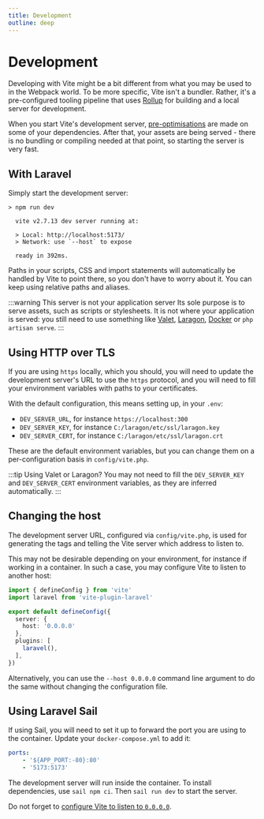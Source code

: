 ```yaml
---
title: Development
outline: deep
---
```


# Development

Developing with Vite might be a bit different from what you may be used to in the Webpack world. To be more specific, Vite isn't a bundler. Rather, it's a pre-configured tooling pipeline that uses [Rollup](https://rollupjs.org/) for building and a local server for development.

When you start Vite's development server, [pre-optimisations](https://vitejs.dev/guide/dep-pre-bundling.html) are made on some of your dependencies. After that, your assets are being served - there is no bundling or compiling needed at that point, so starting the server is very fast.

## With Laravel

Simply start the development server:

```
> npm run dev

  vite v2.7.13 dev server running at:

  > Local: http://localhost:5173/
  > Network: use `--host` to expose

  ready in 392ms.
```

Paths in your scripts, CSS and import statements will automatically be handled by Vite to point there, so you don't have to worry about it. You can keep using relative paths and aliases.

:::warning This server is not your application server
Its sole purpose is to serve assets, such as scripts or stylesheets. It is not where your application is served: you still need to use something like [Valet](https://laravel.com/docs/8.x/valet), [Laragon](https://laragon.org/), [Docker](https://www.docker.com/) or `php artisan serve`.
:::

## Using HTTP over TLS

If you are using `https` locally, which you should, you will need to update the development server's URL to use the `https` protocol, and you will need to fill your environment variables with paths to your certificates.

With the default configuration, this means setting up, in your `.env`:
- `DEV_SERVER_URL`, for instance `https://localhost:300`
- `DEV_SERVER_KEY`, for instance `C:/laragon/etc/ssl/laragon.key`
- `DEV_SERVER_CERT`, for instance `C:/laragon/etc/ssl/laragon.crt`

These are the default environment variables, but you can change them on a per-configuration basis in `config/vite.php`.

:::tip Using Valet or Laragon?
You may not need to fill the `DEV_SERVER_KEY` and `DEV_SERVER_CERT` environment variables, as they are inferred automatically.
:::

## Changing the host

The development server URL, configured via `config/vite.php`, is used for generating the tags and telling the Vite server which address to listen to. 

This may not be desirable depending on your environment, for instance if working in a container. In such a case, you may configure Vite to listen to another host:

```ts {6}
import { defineConfig } from 'vite'
import laravel from 'vite-plugin-laravel'

export default defineConfig({
  server: {
    host: '0.0.0.0'
  },
  plugins: [
    laravel(),
  ],
})
```

Alternatively, you can use the `--host 0.0.0.0` command line argument to do the same without changing the configuration file.

## Using Laravel Sail

If using Sail, you will need to set it up to forward the port you are using to the container. Update your `docker-compose.yml` to add it:
```yaml
ports:
    - '${APP_PORT:-80}:80'
    - '5173:5173'
```

The development server will run inside the container. To install dependencies, use `sail npm ci`. Then `sail run dev` to start the server. 

Do not forget to [configure Vite to listen to `0.0.0.0`](#changing-the-host).
